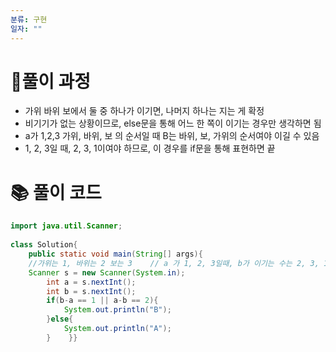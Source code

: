 ```yaml
---
분류: 구현
일자: ""
---
```

# 🤔풀이 과정
- 가위 바위 보에서 둘 중 하나가 이기면, 나머지 하나는 지는 게 확정
- 비기기가 없는 상황이므로, else문을 통해 어느 한 쪽이 이기는 경우만 생각하면 됨
- a가 1,2,3 가위, 바위, 보 의 순서일 때 B는 바위, 보, 가위의 순서여야 이길 수 있음
- 1, 2, 3일 때, 2, 3, 1이여야 하므로, 이 경우를 if문을 통해 표현하면 끝
# 📚 풀이 코드

```java
import java.util.Scanner;  
  
class Solution{  
    public static void main(String[] args){  
    //가위는 1, 바위는 2 보는 3    // a 가 1, 2, 3일때, b가 이기는 수는 2, 3, 1    //if문으로 b-a == 1이면, a가 1,2일때를 나타내고, a-b==2 면 3일때를 나타냄  
    Scanner s = new Scanner(System.in);  
        int a = s.nextInt();  
        int b = s.nextInt();  
        if(b-a == 1 || a-b == 2){  
            System.out.println("B");  
        }else{  
            System.out.println("A");  
        }    }}
```